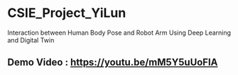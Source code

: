 # CSIE_Project_YiLun
 Interaction between Human Body Pose and Robot Arm Using Deep Learning and Digital Twin
## Demo Video : https://youtu.be/mM5Y5uUoFIA
